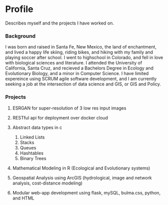 # Profile
Describes myself and the projects I have worked on.

### Background
I was born and raised in Santa Fe, New Mexico, the land of enchantment, and lived a happy life skiing, riding bikes, and hiking with my family and playing soccer after school. I went to highschool in Colorado, and fell in love with biological sciences and literature. I attended the University of California, Santa Cruz, and recieved a Bachelors Degree in Ecology and Evolutionary Biology, and a minor in Computer Science. I have limited expereince using SCRUM agile software development, and I am currently seeking a job at the intersection of data science and GIS, or GIS and Policy. 

### Projects
1. ESRGAN for super-resolution of 3 low res input images
1. RESTful api for deployment over docker cloud 
1. Abstract data types in c
   1. Linked Lists
   2. Stacks
   3. Queues
   4. Hashtables
   5. Binary Trees

1. Mathematical Modeling in R (Ecological and Evolutionary systems)
1. Geospatial Analysis using ArcGIS (hydrological, image and network analysis, cost-distance modeling)
1. Modular web-app development using flask, mySQL, bulma.css, python, and HTML


